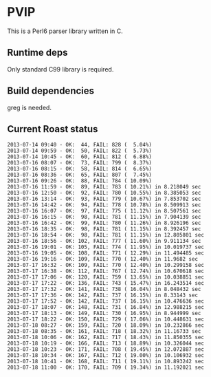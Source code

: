 PVIP
====

This is a Perl6 parser library written in C.

Runtime deps
------------

Only standard C99 library is required.

Build dependencies
------------------

greg is needed.


Current Roast status
--------------------

    2013-07-14 09:40 - OK:  44, FAIL: 828 (  5.04%)
    2013-07-14 09:59 - OK:  50, FAIL: 822 (  5.73%)
    2013-07-14 10:45 - OK:  60, FAIL: 812 (  6.88%)
    2013-07-16 08:07 - OK:  73, FAIL: 799 (  8.37%)
    2013-07-16 08:15 - OK:  58, FAIL: 814 (  6.65%)
    2013-07-16 08:36 - OK:  65, FAIL: 807 (  7.45%)
    2013-07-16 09:26 - OK:  88, FAIL: 784 ( 10.09%)
    2013-07-16 11:59 - OK:  89, FAIL: 783 ( 10.21%) in 8.218049 sec
    2013-07-16 12:50 - OK:  92, FAIL: 780 ( 10.55%) in 8.385053 sec
    2013-07-16 13:14 - OK:  93, FAIL: 779 ( 10.67%) in 7.853702 sec
    2013-07-16 14:42 - OK:  94, FAIL: 778 ( 10.78%) in 8.509913 sec
    2013-07-16 16:07 - OK:  97, FAIL: 775 ( 11.12%) in 8.507561 sec
    2013-07-16 16:15 - OK:  98, FAIL: 781 ( 11.15%) in 7.904139 sec
    2013-07-16 16:42 - OK:  99, FAIL: 780 ( 11.26%) in 8.926196 sec
    2013-07-16 18:35 - OK:  98, FAIL: 781 ( 11.15%) in 8.392457 sec
    2013-07-16 18:54 - OK:  98, FAIL: 781 ( 11.15%) in 12.805801 sec
    2013-07-16 18:56 - OK: 102, FAIL: 777 ( 11.60%) in 9.911134 sec
    2013-07-16 19:01 - OK: 105, FAIL: 774 ( 11.95%) in 10.019737 sec
    2013-07-16 19:05 - OK: 108, FAIL: 771 ( 12.29%) in 11.494485 sec
    2013-07-16 19:16 - OK: 109, FAIL: 770 ( 12.40%) in 11.9682 sec
    2013-07-17 16:32 - OK: 109, FAIL: 770 ( 12.40%) in 10.299158 sec
    2013-07-17 16:38 - OK: 112, FAIL: 767 ( 12.74%) in 10.670618 sec
    2013-07-17 17:06 - OK: 120, FAIL: 759 ( 13.65%) in 10.038851 sec
    2013-07-17 17:22 - OK: 136, FAIL: 743 ( 15.47%) in 16.243514 sec
    2013-07-17 17:32 - OK: 141, FAIL: 738 ( 16.04%) in 8.048432 sec
    2013-07-17 17:36 - OK: 142, FAIL: 737 ( 16.15%) in 8.33143 sec
    2013-07-17 17:52 - OK: 142, FAIL: 737 ( 16.15%) in 10.476636 sec
    2013-07-17 18:07 - OK: 148, FAIL: 731 ( 16.84%) in 12.988215 sec
    2013-07-17 18:13 - OK: 149, FAIL: 730 ( 16.95%) in 8.944999 sec
    2013-07-17 18:22 - OK: 150, FAIL: 729 ( 17.06%) in 10.448631 sec
    2013-07-18 08:27 - OK: 159, FAIL: 720 ( 18.09%) in 10.232866 sec
    2013-07-18 08:35 - OK: 161, FAIL: 718 ( 18.32%) in 11.16733 sec
    2013-07-18 10:06 - OK: 162, FAIL: 717 ( 18.43%) in 11.850355 sec
    2013-07-18 10:19 - OK: 166, FAIL: 713 ( 18.89%) in 10.326044 sec
    2013-07-18 10:23 - OK: 171, FAIL: 708 ( 19.45%) in 12.072887 sec
    2013-07-18 10:34 - OK: 167, FAIL: 712 ( 19.00%) in 10.106932 sec
    2013-07-18 10:41 - OK: 168, FAIL: 711 ( 19.11%) in 10.893242 sec
    2013-07-18 11:00 - OK: 170, FAIL: 709 ( 19.34%) in 11.192021 sec

